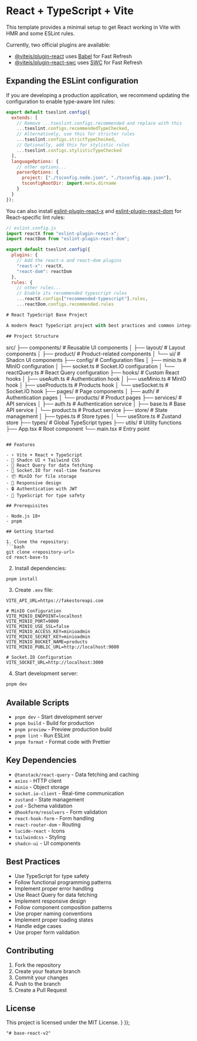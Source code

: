 # React + TypeScript + Vite

This template provides a minimal setup to get React working in Vite with HMR and some ESLint rules.

Currently, two official plugins are available:

- [@vitejs/plugin-react](https://github.com/vitejs/vite-plugin-react/blob/main/packages/plugin-react/README.md) uses [Babel](https://babeljs.io/) for Fast Refresh
- [@vitejs/plugin-react-swc](https://github.com/vitejs/vite-plugin-react-swc) uses [SWC](https://swc.rs/) for Fast Refresh

## Expanding the ESLint configuration

If you are developing a production application, we recommend updating the configuration to enable type-aware lint rules:

```js
export default tseslint.config({
  extends: [
    // Remove ...tseslint.configs.recommended and replace with this
    ...tseslint.configs.recommendedTypeChecked,
    // Alternatively, use this for stricter rules
    ...tseslint.configs.strictTypeChecked,
    // Optionally, add this for stylistic rules
    ...tseslint.configs.stylisticTypeChecked
  ],
  languageOptions: {
    // other options...
    parserOptions: {
      project: ["./tsconfig.node.json", "./tsconfig.app.json"],
      tsconfigRootDir: import.meta.dirname
    }
  }
});
```

You can also install [eslint-plugin-react-x](https://github.com/Rel1cx/eslint-react/tree/main/packages/plugins/eslint-plugin-react-x) and [eslint-plugin-react-dom](https://github.com/Rel1cx/eslint-react/tree/main/packages/plugins/eslint-plugin-react-dom) for React-specific lint rules:

```js
// eslint.config.js
import reactX from "eslint-plugin-react-x";
import reactDom from "eslint-plugin-react-dom";

export default tseslint.config({
  plugins: {
    // Add the react-x and react-dom plugins
    "react-x": reactX,
    "react-dom": reactDom
  },
  rules: {
    // other rules...
    // Enable its recommended typescript rules
    ...reactX.configs["recommended-typescript"].rules,
    ...reactDom.configs.recommended.rules

# React TypeScript Base Project

A modern React TypeScript project with best practices and common integrations.

## Project Structure

```
src/
├── components/           # Reusable UI components
│   ├── layout/          # Layout components
│   ├── product/         # Product-related components
│   └── ui/              # Shadcn UI components
├── config/              # Configuration files
│   ├── minio.ts         # MinIO configuration
│   ├── socket.ts        # Socket.IO configuration
│   └── reactQuery.ts    # React Query configuration
├── hooks/               # Custom React hooks
│   ├── useAuth.ts       # Authentication hook
│   ├── useMinio.ts      # MinIO hook
│   ├── useProducts.ts   # Products hook
│   └── useSocket.ts     # Socket.IO hook
├── pages/               # Page components
│   ├── auth/           # Authentication pages
│   └── products/       # Product pages
├── services/           # API services
│   ├── auth.ts         # Authentication service
│   ├── base.ts         # Base API service
│   └── product.ts      # Product service
├── store/              # State management
│   ├── types.ts        # Store types
│   └── useStore.ts     # Zustand store
├── types/              # Global TypeScript types
├── utils/              # Utility functions
├── App.tsx             # Root component
└── main.tsx            # Entry point
```

## Features

- ⚡️ Vite + React + TypeScript
- 🎨 Shadcn UI + Tailwind CSS
- 🔄 React Query for data fetching
- 🔌 Socket.IO for real-time features
- 📦 MinIO for file storage
- 📱 Responsive design
- 🔒 Authentication with JWT
- 🎯 TypeScript for type safety

## Prerequisites

- Node.js 18+
- pnpm

## Getting Started

1. Clone the repository:
```bash
git clone <repository-url>
cd react-base-ts
```

2. Install dependencies:
```bash
pnpm install
```

3. Create `.env` file:
```env
VITE_API_URL=https://fakestoreapi.com

# MinIO Configuration
VITE_MINIO_ENDPOINT=localhost
VITE_MINIO_PORT=9000
VITE_MINIO_USE_SSL=false
VITE_MINIO_ACCESS_KEY=minioadmin
VITE_MINIO_SECRET_KEY=minioadmin
VITE_MINIO_BUCKET_NAME=products
VITE_MINIO_PUBLIC_URL=http://localhost:9000

# Socket.IO Configuration
VITE_SOCKET_URL=http://localhost:3000
```

4. Start development server:
```bash
pnpm dev
```

## Available Scripts

- `pnpm dev` - Start development server
- `pnpm build` - Build for production
- `pnpm preview` - Preview production build
- `pnpm lint` - Run ESLint
- `pnpm format` - Format code with Prettier

## Key Dependencies

- `@tanstack/react-query` - Data fetching and caching
- `axios` - HTTP client
- `minio` - Object storage
- `socket.io-client` - Real-time communication
- `zustand` - State management
- `zod` - Schema validation
- `@hookform/resolvers` - Form validation
- `react-hook-form` - Form handling
- `react-router-dom` - Routing
- `lucide-react` - Icons
- `tailwindcss` - Styling
- `shadcn-ui` - UI components

## Best Practices

- Use TypeScript for type safety
- Follow functional programming patterns
- Implement proper error handling
- Use React Query for data fetching
- Implement responsive design
- Follow component composition patterns
- Use proper naming conventions
- Implement proper loading states
- Handle edge cases
- Use proper form validation

## Contributing

1. Fork the repository
2. Create your feature branch
3. Commit your changes
4. Push to the branch
5. Create a Pull Request

## License

This project is licensed under the MIT License.
  }
});
```
"# base-react-v2" 

